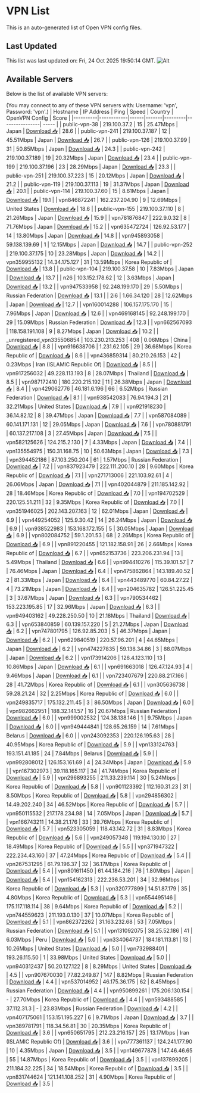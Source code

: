 # VPN List

This is an auto-generated list of Open VPN config files.

## Last Updated

This list was last updated on: Fri, 24 Oct 2025 19:50:14 GMT.
![Alt](https://repobeats.axiom.co/api/embed/186b98318ef1479477931607c1ad7d823f12451f.svg "Repobeats analytics image")

## Available Servers

Below is the list of available VPN servers:

(You may connect to any of these VPN servers with: Username: 'vpn', Password: 'vpn'.)
| Hostname | IP Address | Ping | Speed | Country | OpenVPN Config | Score |
|----------|------------|------|-------|---------|----------------| ----- |
| public-vpn-38 | 219.100.37.2 | 15 | 25.47Mbps | Japan | [Download 📥](./configs/server_0_JP.ovpn) | 28.6 |
| public-vpn-241 | 219.100.37.187 | 12 | 45.51Mbps | Japan | [Download 📥](./configs/server_1_JP.ovpn) | 26.7 |
| public-vpn-126 | 219.100.37.99 | 31 | 50.85Mbps | Japan | [Download 📥](./configs/server_2_JP.ovpn) | 24.3 |
| public-vpn-242 | 219.100.37.189 | 19 | 20.32Mbps | Japan | [Download 📥](./configs/server_3_JP.ovpn) | 23.4 |
| public-vpn-199 | 219.100.37.196 | 23 | 28.29Mbps | Japan | [Download 📥](./configs/server_4_JP.ovpn) | 23.3 |
| public-vpn-251 | 219.100.37.223 | 15 | 20.12Mbps | Japan | [Download 📥](./configs/server_5_JP.ovpn) | 21.2 |
| public-vpn-119 | 219.100.37.113 | 19 | 31.37Mbps | Japan | [Download 📥](./configs/server_6_JP.ovpn) | 20.1 |
| public-vpn-114 | 219.100.37.60 | 15 | 8.61Mbps | Japan | [Download 📥](./configs/server_7_JP.ovpn) | 19.1 |
| vpn846872241 | 162.237.204.90 | 9 | 12.69Mbps | United States | [Download 📥](./configs/server_8_US.ovpn) | 18.6 |
| public-vpn-155 | 219.100.37.110 | 8 | 21.26Mbps | Japan | [Download 📥](./configs/server_9_JP.ovpn) | 15.9 |
| vpn781876847 | 222.9.0.32 | 8 | 71.76Mbps | Japan | [Download 📥](./configs/server_10_JP.ovpn) | 15.2 |
| vpn635472724 | 126.92.53.177 | 14 | 13.80Mbps | Japan | [Download 📥](./configs/server_11_JP.ovpn) | 14.8 |
| vpn945893058 | 59.138.139.69 | 1 | 12.15Mbps | Japan | [Download 📥](./configs/server_12_JP.ovpn) | 14.7 |
| public-vpn-252 | 219.100.37.175 | 10 | 23.28Mbps | Japan | [Download 📥](./configs/server_13_JP.ovpn) | 14.2 |
| vpn359955132 | 14.34.175.127 | 31 | 13.59Mbps | Korea Republic of | [Download 📥](./configs/server_14_KR.ovpn) | 13.8 |
| public-vpn-104 | 219.100.37.58 | 10 | 7.83Mbps | Japan | [Download 📥](./configs/server_15_JP.ovpn) | 13.7 |
| n26 | 103.152.178.62 | 12 | 3.63Mbps | Japan | [Download 📥](./configs/server_16_JP.ovpn) | 13.2 |
| vpn947533958 | 92.248.199.170 | 29 | 5.50Mbps | Russian Federation | [Download 📥](./configs/server_17_RU.ovpn) | 13.1 |
| 2i6 | 1.66.34.120 | 28 | 12.62Mbps | Japan | [Download 📥](./configs/server_18_JP.ovpn) | 12.7 |
| vpn160014288 | 106.157.175.170 | 15 | 7.96Mbps | Japan | [Download 📥](./configs/server_19_JP.ovpn) | 12.6 |
| vpn469168145 | 92.248.199.170 | 29 | 15.09Mbps | Russian Federation | [Download 📥](./configs/server_20_RU.ovpn) | 12.3 |
| vpn662567093 | 118.158.191.108 | 9 | 8.27Mbps | Japan | [Download 📥](./configs/server_21_JP.ovpn) | 10.2 |
| _unregistered_vpn335506854 | 103.230.213.253 | 408 | 0.06Mbps | China | [Download 📥](./configs/server_22_CN.ovpn) | 8.8 |
| vpn916638706 | 1.231.62.105 | 29 | 36.68Mbps | Korea Republic of | [Download 📥](./configs/server_23_KR.ovpn) | 8.6 |
| vpn436859314 | 80.210.26.153 | 42 | 0.23Mbps | Iran (ISLAMIC Republic Of) | [Download 📥](./configs/server_24_IR.ovpn) | 8.5 |
| vpn917256032 | 49.228.113.193 | 8 | 28.07Mbps | Thailand | [Download 📥](./configs/server_25_TH.ovpn) | 8.5 |
| vpn987172410 | 180.220.215.192 | 11 | 26.38Mbps | Japan | [Download 📥](./configs/server_26_JP.ovpn) | 8.4 |
| vpn429062776 | 46.181.6.196 | 66 | 6.52Mbps | Russian Federation | [Download 📥](./configs/server_27_RU.ovpn) | 8.1 |
| vpn938542083 | 76.94.194.3 | 21 | 32.21Mbps | United States | [Download 📥](./configs/server_28_US.ovpn) | 7.9 |
| vpn921918230 | 36.14.82.12 | 8 | 39.47Mbps | Japan | [Download 📥](./configs/server_29_JP.ovpn) | 7.7 |
| vpn587084089 | 60.141.171.131 | 12 | 29.05Mbps | Japan | [Download 📥](./configs/server_30_JP.ovpn) | 7.6 |
| vpn780881791 | 60.137.217.108 | 3 | 27.45Mbps | Japan | [Download 📥](./configs/server_31_JP.ovpn) | 7.5 |
| vpn582125626 | 124.215.2.130 | 7 | 4.33Mbps | Japan | [Download 📥](./configs/server_32_JP.ovpn) | 7.4 |
| vpn135554975 | 150.31.168.75 | 10 | 50.63Mbps | Japan | [Download 📥](./configs/server_33_JP.ovpn) | 7.3 |
| vpn394452186 | 87.103.250.204 | 61 | 1.57Mbps | Russian Federation | [Download 📥](./configs/server_34_RU.ovpn) | 7.2 |
| vpn837923479 | 222.111.200.10 | 28 | 9.60Mbps | Korea Republic of | [Download 📥](./configs/server_35_KR.ovpn) | 7.1 |
| vpn271713006 | 221.103.92.61 | 4 | 26.06Mbps | Japan | [Download 📥](./configs/server_36_JP.ovpn) | 7.1 |
| vpn402044879 | 211.185.142.92 | 28 | 18.46Mbps | Korea Republic of | [Download 📥](./configs/server_37_KR.ovpn) | 7.0 |
| vpn194702529 | 220.125.51.211 | 32 | 9.35Mbps | Korea Republic of | [Download 📥](./configs/server_38_KR.ovpn) | 7.0 |
| vpn351946025 | 202.143.207.163 | 12 | 62.01Mbps | Japan | [Download 📥](./configs/server_39_JP.ovpn) | 6.9 |
| vpn449254052 | 125.9.30.42 | 14 | 26.24Mbps | Japan | [Download 📥](./configs/server_40_JP.ovpn) | 6.9 |
| vpn938522983 | 153.168.172.155 | 5 | 30.05Mbps | Japan | [Download 📥](./configs/server_41_JP.ovpn) | 6.9 |
| vpn802084752 | 59.1.201.53 | 68 | 2.26Mbps | Korea Republic of | [Download 📥](./configs/server_42_KR.ovpn) | 6.9 |
| vpn891220455 | 121.182.158.91 | 26 | 2.66Mbps | Korea Republic of | [Download 📥](./configs/server_43_KR.ovpn) | 6.7 |
| vpn652153736 | 223.206.231.94 | 13 | 5.49Mbps | Thailand | [Download 📥](./configs/server_44_TH.ovpn) | 6.6 |
| vpn994410276 | 115.39.101.57 | 7 | 76.46Mbps | Japan | [Download 📥](./configs/server_45_JP.ovpn) | 6.4 |
| vpn475862864 | 143.189.40.52 | 2 | 81.33Mbps | Japan | [Download 📥](./configs/server_46_JP.ovpn) | 6.4 |
| vpn443489770 | 60.84.27.22 | 4 | 73.21Mbps | Japan | [Download 📥](./configs/server_47_JP.ovpn) | 6.4 |
| vpn204635782 | 126.51.225.45 | 3 | 37.67Mbps | Japan | [Download 📥](./configs/server_48_JP.ovpn) | 6.3 |
| vpn790534462 | 153.223.195.85 | 17 | 32.96Mbps | Japan | [Download 📥](./configs/server_49_JP.ovpn) | 6.3 |
| vpn949403162 | 49.228.250.50 | 10 | 21.18Mbps | Thailand | [Download 📥](./configs/server_50_TH.ovpn) | 6.3 |
| vpn653840859 | 60.139.157.220 | 5 | 21.27Mbps | Japan | [Download 📥](./configs/server_51_JP.ovpn) | 6.2 |
| vpn747801795 | 126.92.85.203 | 5 | 46.37Mbps | Japan | [Download 📥](./configs/server_52_JP.ovpn) | 6.2 |
| vpn629840519 | 220.57.96.201 | 4 | 44.65Mbps | Japan | [Download 📥](./configs/server_53_JP.ovpn) | 6.2 |
| vpn474227835 | 59.138.34.86 | 3 | 88.07Mbps | Japan | [Download 📥](./configs/server_54_JP.ovpn) | 6.2 |
| vpn173914206 | 126.4.123.110 | 13 | 10.86Mbps | Japan | [Download 📥](./configs/server_55_JP.ovpn) | 6.1 |
| vpn691663018 | 126.47.124.93 | 4 | 9.46Mbps | Japan | [Download 📥](./configs/server_56_JP.ovpn) | 6.1 |
| vpn723407679 | 220.88.217.166 | 28 | 41.72Mbps | Korea Republic of | [Download 📥](./configs/server_57_KR.ovpn) | 6.1 |
| vpn305636738 | 59.28.21.24 | 32 | 2.25Mbps | Korea Republic of | [Download 📥](./configs/server_58_KR.ovpn) | 6.0 |
| vpn249835717 | 175.132.211.45 | 3 | 86.50Mbps | Japan | [Download 📥](./configs/server_59_JP.ovpn) | 6.0 |
| vpn982662951 | 188.32.141.57 | 16 | 20.67Mbps | Russian Federation | [Download 📥](./configs/server_60_RU.ovpn) | 6.0 |
| vpn999002532 | 124.38.138.146 | 1 | 9.75Mbps | Japan | [Download 📥](./configs/server_61_JP.ovpn) | 6.0 |
| vpn949444841 | 128.65.26.159 | 14 | 7.61Mbps | Belarus | [Download 📥](./configs/server_62_BY.ovpn) | 6.0 |
| vpn243092353 | 220.126.195.63 | 28 | 40.95Mbps | Korea Republic of | [Download 📥](./configs/server_63_KR.ovpn) | 5.9 |
| vpn133124763 | 193.151.41.185 | 24 | 7.84Mbps | Belarus | [Download 📥](./configs/server_64_BY.ovpn) | 5.9 |
| vpn992808012 | 126.153.161.69 | 4 | 24.34Mbps | Japan | [Download 📥](./configs/server_65_JP.ovpn) | 5.9 |
| vpn167302973 | 39.118.165.117 | 34 | 41.74Mbps | Korea Republic of | [Download 📥](./configs/server_66_KR.ovpn) | 5.9 |
| vpn296893255 | 211.33.239.114 | 30 | 5.24Mbps | Korea Republic of | [Download 📥](./configs/server_67_KR.ovpn) | 5.8 |
| vpn901123392 | 112.160.31.23 | 31 | 8.50Mbps | Korea Republic of | [Download 📥](./configs/server_68_KR.ovpn) | 5.8 |
| vpn294856302 | 14.49.202.240 | 34 | 46.52Mbps | Korea Republic of | [Download 📥](./configs/server_69_KR.ovpn) | 5.7 |
| vpn950115532 | 217.178.234.98 | 14 | 7.05Mbps | Japan | [Download 📥](./configs/server_70_JP.ovpn) | 5.7 |
| vpn166743211 | 14.38.21.176 | 33 | 39.76Mbps | Korea Republic of | [Download 📥](./configs/server_71_KR.ovpn) | 5.7 |
| vpn523305059 | 118.43.142.72 | 31 | 8.83Mbps | Korea Republic of | [Download 📥](./configs/server_72_KR.ovpn) | 5.6 |
| vpn249057348 | 119.194.130.10 | 27 | 18.49Mbps | Korea Republic of | [Download 📥](./configs/server_73_KR.ovpn) | 5.5 |
| vpn371947322 | 222.234.43.160 | 37 | 47.24Mbps | Korea Republic of | [Download 📥](./configs/server_74_KR.ovpn) | 5.4 |
| vpn267531295 | 61.79.196.37 | 32 | 36.17Mbps | Korea Republic of | [Download 📥](./configs/server_75_KR.ovpn) | 5.4 |
| vpn801611450 | 61.44.184.216 | 76 | 1.80Mbps | Japan | [Download 📥](./configs/server_76_JP.ovpn) | 5.4 |
| vpn154162313 | 222.236.53.201 | 34 | 32.96Mbps | Korea Republic of | [Download 📥](./configs/server_77_KR.ovpn) | 5.3 |
| vpn320777899 | 14.51.87.179 | 35 | 4.80Mbps | Korea Republic of | [Download 📥](./configs/server_78_KR.ovpn) | 5.3 |
| vpn554495146 | 175.117.118.114 | 38 | 9.64Mbps | Korea Republic of | [Download 📥](./configs/server_79_KR.ovpn) | 5.2 |
| vpn744559623 | 211.193.0.130 | 37 | 10.07Mbps | Korea Republic of | [Download 📥](./configs/server_80_KR.ovpn) | 5.1 |
| vpn862372262 | 31.163.232.68 | 53 | 7.05Mbps | Russian Federation | [Download 📥](./configs/server_81_RU.ovpn) | 5.1 |
| vpn131092075 | 38.25.52.186 | 41 | 6.03Mbps | Peru | [Download 📥](./configs/server_82_PE.ovpn) | 5.0 |
| vpn334064737 | 184.181.113.81 | 13 | 10.26Mbps | United States | [Download 📥](./configs/server_83_US.ovpn) | 5.0 |
| vpn732988401 | 193.26.115.50 | 1 | 33.98Mbps | United States | [Download 📥](./configs/server_84_US.ovpn) | 5.0 |
| vpn940312437 | 50.20.127.122 | 8 | 8.29Mbps | United States | [Download 📥](./configs/server_85_US.ovpn) | 4.5 |
| vpn907670030 | 77.82.249.87 | 147 | 8.82Mbps | Russian Federation | [Download 📥](./configs/server_86_RU.ovpn) | 4.4 |
| vpn537014952 | 46.175.36.175 | 62 | 8.45Mbps | Russian Federation | [Download 📥](./configs/server_87_RU.ovpn) | 4.4 |
| vpn950899261 | 175.206.130.154 | - | 27.70Mbps | Korea Republic of | [Download 📥](./configs/server_88_KR.ovpn) | 4.4 |
| vpn593488585 | 37.112.31.3 | - | 23.83Mbps | Russian Federation | [Download 📥](./configs/server_89_RU.ovpn) | 4.2 |
| vpn407175061 | 153.151.195.227 | 6 | 9.71Mbps | Japan | [Download 📥](./configs/server_90_JP.ovpn) | 3.7 |
| vpn389781791 | 118.34.56.81 | 30 | 20.35Mbps | Korea Republic of | [Download 📥](./configs/server_91_KR.ovpn) | 3.6 |
| vpn650651795 | 212.23.216.157 | 25 | 13.17Mbps | Iran (ISLAMIC Republic Of) | [Download 📥](./configs/server_92_IR.ovpn) | 3.6 |
| vpn777361137 | 124.241.177.90 | 10 | 4.35Mbps | Japan | [Download 📥](./configs/server_93_JP.ovpn) | 3.5 |
| vpn149677878 | 147.46.46.65 | 55 | 14.87Mbps | Korea Republic of | [Download 📥](./configs/server_94_KR.ovpn) | 3.5 |
| vpn137899205 | 211.184.32.225 | 34 | 18.54Mbps | Korea Republic of | [Download 📥](./configs/server_95_KR.ovpn) | 3.5 |
| vpn831744624 | 121.141.108.252 | 31 | 4.90Mbps | Korea Republic of | [Download 📥](./configs/server_96_KR.ovpn) | 3.5 |

